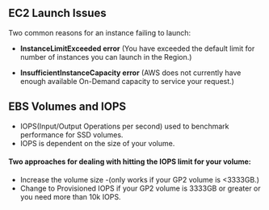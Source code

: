 ## EC2 Launch Issues

Two common reasons for an instance failing to launch:

* **InstanceLimitExceeded error** (You have exceeded the default limit for number of instances you can launch in the Region.)


* **InsufficientInstanceCapacity error** (AWS does not currently have enough available On-Demand capacity to service your request.)

## EBS Volumes and IOPS 

* IOPS(Input/Output Operations per second) used to benchmark performance for SSD volumes.
* IOPS is dependent on the size of your volume.

#### Two approaches for dealing with hitting the IOPS limit for your volume:

* Increase the volume size -(only works if your GP2 volume is <3333GB.)
* Change to Provisioned IOPS if your GP2 volume is 3333GB or greater or you need more than 10k IOPS.
